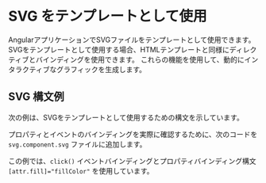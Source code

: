 # SVG をテンプレートとして使用

AngularアプリケーションでSVGファイルをテンプレートとして使用できます。
SVGをテンプレートとして使用する場合、HTMLテンプレートと同様にディレクティブとバインディングを使用できます。
これらの機能を使用して、動的にインタラクティブなグラフィックを生成します。

## SVG 構文例

次の例は、SVGをテンプレートとして使用するための構文を示しています。

<docs-code header="src/app/svg.component.ts" path="adev/src/content/examples/template-syntax/src/app/svg.component.ts"/>

プロパティとイベントのバインディングを実際に確認するために、次のコードを `svg.component.svg` ファイルに追加します。

<docs-code header="src/app/svg.component.svg" path="adev/src/content/examples/template-syntax/src/app/svg.component.svg"/>

この例では、`click()` イベントバインディングとプロパティバインディング構文 `[attr.fill]="fillColor"` を使用しています。
